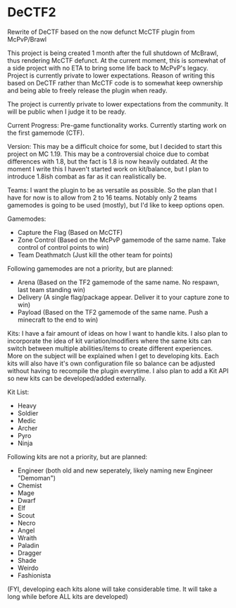 # DeCTF2
Rewrite of DeCTF based on the now defunct McCTF plugin from McPvP/Brawl

This project is being created 1 month after the full shutdown of McBrawl, thus rendering McCTF defunct. At the current moment, this is somewhat of a side project with no ETA to bring some life back to McPvP's legacy. Project is currently private to lower expectations. Reason of writing this based on DeCTF rather than McCTF code is to somewhat keep ownership and being able to freely release the plugin when ready.

The project is currently private to lower expectations from the community. It will be public when I judge it to be ready.

Current Progress:
Pre-game functionality works. Currently starting work on the first gamemode (CTF).

Version:
This may be a difficult choice for some, but I decided to start this project on MC 1.19. This may be a controversial choice due to combat differences with 1.8, but the fact is 1.8 is now heavily outdated. At the moment I write this I haven't started work on kit/balance, but I plan to introduce 1.8ish combat as far as it can realistically be.

Teams:
I want the plugin to be as versatile as possible. So the plan that I have for now is to allow from 2 to 16 teams. Notably only 2 teams gamemodes is going to be used (mostly), but I'd like to keep options open.

Gamemodes:
- Capture the Flag (Based on McCTF)
- Zone Control (Based on the McPvP gamemode of the same name. Take control of control points to win)
- Team Deathmatch (Just kill the other team for points)

Following gamemodes are not a priority, but are planned:
- Arena (Based on the TF2 gamemode of the same name. No respawn, last team standing win)
- Delivery (A single flag/package appear. Deliver it to your capture zone to win)
- Payload (Based on the TF2 gamemode of the same name. Push a minecraft to the end to win)

Kits:
I have a fair amount of ideas on how I want to handle kits. I also plan to incorporate the idea of kit variation/modifiers where the same kits can switch between multiple abilities/items to create different experiences. More on the subject will be explained when I get to developing kits. Each kits will also have it's own configuration file so balance can be adjusted without having to recompile the plugin everytime.
I also plan to add a Kit API so new kits can be developed/added externally.

Kit List:
- Heavy
- Soldier
- Medic
- Archer
- Pyro
- Ninja

Following kits are not a priority, but are planned:
- Engineer (both old and new seperately, likely naming new Engineer "Demoman")
- Chemist
- Mage
- Dwarf
- Elf
- Scout
- Necro
- Angel
- Wraith
- Paladin
- Dragger
- Shade
- Weirdo
- Fashionista

(FYI, developing each kits alone will take considerable time. It will take a long while before ALL kits are developed)
